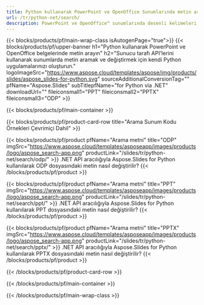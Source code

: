 ```yaml
---
title: Python kullanarak PowerPoint ve OpenOffice Sunumlarında metin arayın
url: /tr/python-net/search/
description: PowerPoint ve OpenOffice™ sunumlarında desenli kelimeleri aramak için Python kaynak kodu
---
```


{{< blocks/products/pf/main-wrap-class isAutogenPage="true">}}
{{< blocks/products/pf/upper-banner h1="Python kullanarak PowerPoint ve OpenOffice belgelerinde metin arayın" h2="Sunucu tarafı API'lerini kullanarak sunumlarda metin aramak ve değiştirmek için kendi Python uygulamalarınızı oluşturun." logoImageSrc="https://www.aspose.cloud/templates/aspose/img/products/slides/aspose_slides-for-python.svg" sourceAdditionalConversionTag="" pfName="Aspose.Slides" subTitlepfName="for Python via .NET" downloadUrl="" fileiconsmall1="PPT" fileiconsmall2="PPTX" fileiconsmall3="ODP" >}}

{{< blocks/products/pf/main-container >}}

{{< blocks/products/pf/product-card-row title="Arama Sunum Kodu Örnekleri Çevrimiçi Dahil" >}}

{{< blocks/products/pf/product pfName="Arama metni" title="ODP" imgSrc="https://www.aspose.cloud/templates/asposeapp/images/products/logo/aspose_search-app.png" productLink="/slides/tr/python-net/search/odp/" >}}
.NET API aracılığıyla Aspose.Slides for Python kullanılarak ODP dosyasındaki metin nasıl değiştirilir?
{{< /blocks/products/pf/product >}}

{{< blocks/products/pf/product pfName="Arama metni" title="PPT" imgSrc="https://www.aspose.cloud/templates/asposeapp/images/products/logo/aspose_search-app.png" productLink="/slides/tr/python-net/search/ppt/" >}}
.NET API aracılığıyla Aspose.Slides for Python kullanılarak PPT dosyasındaki metin nasıl değiştirilir?
{{< /blocks/products/pf/product >}}

{{< blocks/products/pf/product pfName="Arama metni" title="PPTX" imgSrc="https://www.aspose.cloud/templates/asposeapp/images/products/logo/aspose_search-app.png" productLink="/slides/tr/python-net/search/pptx/" >}}
.NET API aracılığıyla Aspose.Slides for Python kullanılarak PPTX dosyasındaki metin nasıl değiştirilir?
{{< /blocks/products/pf/product >}}



{{< /blocks/products/pf/product-card-row >}}

{{< /blocks/products/pf/main-container >}}
    
{{< /blocks/products/pf/main-wrap-class >}}